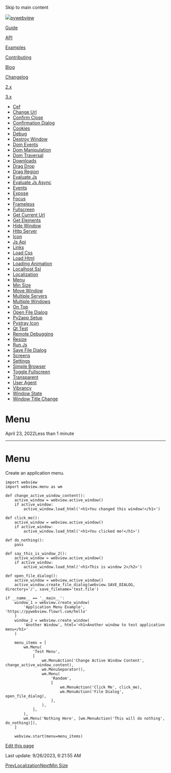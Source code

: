 Skip to main content

[![](..\\..\\..\\logo-no-text.png)pywebview](/)

[Guide](/guide/)

[API](/api/)

[Examples](/examples/)

[Contributing](/contributing/)

[Blog](/blog/)

[Changelog](/changelog)

[2.x](https://pywebview.flowrl.com/2.4)

[3.x](https://pywebview.flowrl.com/3.7)

[](https://github.com/r0x0r/pywebview)

  * [Cef](/examples/cef)
  * [Change Url](/examples/change_url)
  * [Confirm Close](/examples/confirm_close)
  * [Confirmation Dialog](/examples/confirmation_dialog)
  * [Cookies](/examples/cookies)
  * [Debug](/examples/debug)
  * [Destroy Window](/examples/destroy_window)
  * [Dom Events](/examples/dom_events)
  * [Dom Manipulation](/examples/dom_manipulation)
  * [Dom Traversal](/examples/dom_traversal)
  * [Downloads](/examples/downloads)
  * [Drag Drop](/examples/drag_drop)
  * [Drag Region](/examples/drag_region)
  * [Evaluate Js](/examples/evaluate_js)
  * [Evaluate Js Async](/examples/evaluate_js_async)
  * [Events](/examples/events)
  * [Expose](/examples/expose)
  * [Focus](/examples/focus)
  * [Frameless](/examples/frameless)
  * [Fullscreen](/examples/fullscreen)
  * [Get Current Url](/examples/get_current_url)
  * [Get Elements](/examples/get_elements)
  * [Hide Window](/examples/hide_window)
  * [Http Server](/examples/http_server)
  * [Icon](/examples/icon)
  * [Js Api](/examples/js_api)
  * [Links](/examples/links)
  * [Load Css](/examples/load_css)
  * [Load Html](/examples/load_html)
  * [Loading Animation](/examples/loading_animation)
  * [Localhost Ssl](/examples/localhost_ssl)
  * [Localization](/examples/localization)
  * [Menu](/examples/menu)
  * [Min Size](/examples/min_size)
  * [Move Window](/examples/move_window)
  * [Multiple Servers](/examples/multiple_servers)
  * [Multiple Windows](/examples/multiple_windows)
  * [On Top](/examples/on_top)
  * [Open File Dialog](/examples/open_file_dialog)
  * [Py2app Setup](/examples/py2app_setup)
  * [Pystray Icon](/examples/pystray_icon)
  * [Qt Test](/examples/qt_test)
  * [Remote Debugging](/examples/remote_debugging)
  * [Resize](/examples/resize)
  * [Run Js](/examples/run_js)
  * [Save File Dialog](/examples/save_file_dialog)
  * [Screens](/examples/screens)
  * [Settings](/examples/settings)
  * [Simple Browser](/examples/simple_browser)
  * [Toggle Fullscreen](/examples/toggle_fullscreen)
  * [Transparent](/examples/transparent)
  * [User Agent](/examples/user_agent)
  * [Vibrancy](/examples/vibrancy)
  * [Window State](/examples/window_state)
  * [Window Title Change](/examples/window_title_change)



# Menu

April 23, 2022Less than 1 minute

* * *

# Menu

Create an application menu.
    
    
    import webview
    import webview.menu as wm
    
    def change_active_window_content():
        active_window = webview.active_window()
        if active_window:
            active_window.load_html('<h1>You changed this window!</h1>')
    
    def click_me():
        active_window = webview.active_window()
        if active_window:
            active_window.load_html('<h1>You clicked me!</h1>')
    
    def do_nothing():
        pass
    
    def say_this_is_window_2():
        active_window = webview.active_window()
        if active_window:
            active_window.load_html('<h1>This is window 2</h2>')
    
    def open_file_dialog():
        active_window = webview.active_window()
        active_window.create_file_dialog(webview.SAVE_DIALOG, directory='/', save_filename='test.file')
    
    if __name__ == '__main__':
        window_1 = webview.create_window(
            'Application Menu Example', 'https://pywebview.flowrl.com/hello'
        )
        window_2 = webview.create_window(
            'Another Window', html='<h1>Another window to test application menu</h1>'
        )
    
        menu_items = [
            wm.Menu(
                'Test Menu',
                [
                    wm.MenuAction('Change Active Window Content', change_active_window_content),
                    wm.MenuSeparator(),
                    wm.Menu(
                        'Random',
                        [
                            wm.MenuAction('Click Me', click_me),
                            wm.MenuAction('File Dialog', open_file_dialog),
                        ],
                    ),
                ],
            ),
            wm.Menu('Nothing Here', [wm.MenuAction('This will do nothing', do_nothing)]),
        ]
    
        webview.start(menu=menu_items)

[Edit this page](https://github.com/r0x0r/pywebview/edit/docs/docs/examples/menu.md)

Last update: 9/26/2023, 6:21:55 AM

[PrevLocalization](/examples/localization)[NextMin Size](/examples/min_size)
